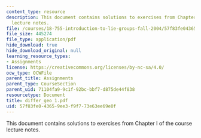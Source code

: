 ```yaml
---
content_type: resource
description: This document contains solutions to exercises from Chapter I of the course
  lecture notes.
file: /courses/18-755-introduction-to-lie-groups-fall-2004/57f83fe043659ee3f9f773e63ee69e0f_differ_geo_1.pdf
file_size: 445274
file_type: application/pdf
hide_download: true
hide_download_original: null
learning_resource_types:
- Assignments
license: https://creativecommons.org/licenses/by-nc-sa/4.0/
ocw_type: OCWFile
parent_title: Assignments
parent_type: CourseSection
parent_uid: 71104fa9-9c1f-92bc-bbf7-d875de44f838
resourcetype: Document
title: differ_geo_1.pdf
uid: 57f83fe0-4365-9ee3-f9f7-73e63ee69e0f
---
```

This document contains solutions to exercises from Chapter I of the course lecture notes.